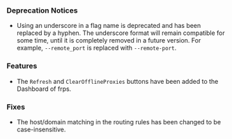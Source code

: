 ### Deprecation Notices

* Using an underscore in a flag name is deprecated and has been replaced by a hyphen. The underscore format will remain compatible for some time, until it is completely removed in a future version. For example, `--remote_port` is replaced with `--remote-port`.

### Features

* The `Refresh` and `ClearOfflineProxies` buttons have been added to the Dashboard of frps.

### Fixes

* The host/domain matching in the routing rules has been changed to be case-insensitive.
